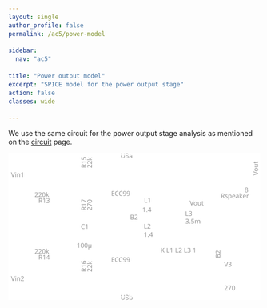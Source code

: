```yaml
---
layout: single
author_profile: false
permalink: /ac5/power-model

sidebar:
  nav: "ac5"

title: "Power output model"
excerpt: "SPICE model for the power output stage"
action: false
classes: wide

---
```

We use the same circuit for the power output stage analysis as mentioned on the [circuit](/ac5/circuit) page.

![](/assets/images/ac5/power.svg)
